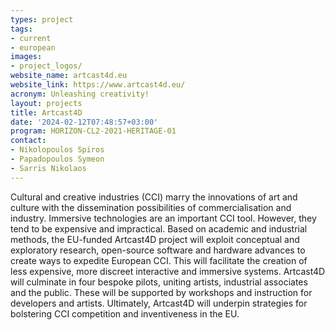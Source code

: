 ```yaml
---
types: project
tags:
- current
- european
images:
- project_logos/
website_name: artcast4d.eu
website_link: https://www.artcast4d.eu/
acronym: Unleashing creativity!
layout: projects
title: Artcast4D
date: '2024-02-12T07:48:57+03:00'
program: HORIZON-CL2-2021-HERITAGE-01  
contact:
- Nikolopoulos Spiros
- Papadopoulos Symeon 
- Sarris Nikolaos  
---
```

<p>
Cultural and creative industries (CCI) marry the innovations of art and culture with the dissemination possibilities of commercialisation and industry. Immersive technologies are an important CCI tool. However, they tend to be expensive and impractical. Based on academic and industrial methods, the EU-funded Artcast4D project will exploit conceptual and exploratory research, open-source software and hardware advances to create ways to expedite European CCI. This will facilitate the creation of less expensive, more discreet interactive and immersive systems. Artcast4D will culminate in four bespoke pilots, uniting artists, industrial associates and the public. These will be supported by workshops and instruction for developers and artists. Ultimately, Artcast4D will underpin strategies for bolstering CCI competition and inventiveness in the EU.
</p>